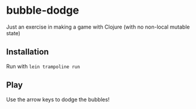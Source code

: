 # bubble-dodge

Just an exercise in making a game with Clojure (with no non-local mutable state)

## Installation

Run with `lein trampoline run`

## Play

Use the arrow keys to dodge the bubbles!
